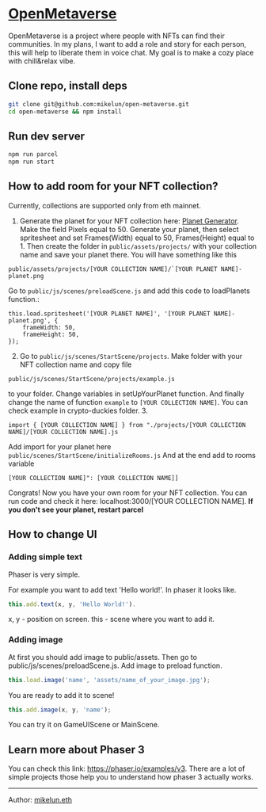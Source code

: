 # [OpenMetaverse](https://meet.buildship.xyz)

OpenMetaverse is a project where people with NFTs can find their communities. In my plans, I want to add a role and story for each person, this will help to liberate them in voice chat. My goal is to make a cozy place with chill&relax vibe.


## Clone repo, install deps

``` bash
git clone git@github.com:mikelun/open-metaverse.git
cd open-metaverse && npm install
```

## Run dev server

``` bash
npm run parcel
npm run start
```

## How to add room for your NFT collection?
Сurrently, collections are supported only from eth mainnet. 
1. Generate the planet for your NFT collection here: [Planet Generator](https://deep-fold.itch.io/pixel-planet-generator). Make the field Pixels equal to 50. Generate your planet, then select spritesheet and set Frames(Width) equal to 50, Frames(Height) equal to 1. Then create the folder in ```public/assets/projects/``` with your collection name and save your planet there. You will have something like this 
```
public/assets/projects/[YOUR COLLECTION NAME]/`[YOUR PLANET NAME]-planet.png
```
Go to ```public/js/scenes/preloadScene.js``` and add this code to loadPlanets function.: 
```
this.load.spritesheet('[YOUR PLANET NAME]', '[YOUR PLANET NAME]-planet.png', {
    frameWidth: 50,
    frameHeight: 50,
});
``` 
2. Go to ```public/js/scenes/StartScene/projects```. Make folder with your NFT collection name and copy file 
```
public/js/scenes/StartScene/projects/example.js
``` 
to your folder. Change variables in setUpYourPlanet function. And finally change the name of function ```example``` to ```[YOUR COLLECTION NAME]```. You can check example in crypto-duckies folder.
3. 
```
import { [YOUR COLLECTION NAME] } from "./projects/[YOUR COLLECTION NAME]/[YOUR COLLECTION NAME].js
```
Add import for your planet here  ```public/scenes/StartScene/initializeRooms.js```   And at the end add to rooms variable
```
[YOUR COLLECTION NAME]": [YOUR COLLECTION NAME]]
``` 

Congrats! Now you have your own room for your NFT collection. You can run code and check it here: localhost:3000/[YOUR COLLECTION NAME]. **If you don't see your planet, restart parcel**

## How to change UI 
### Adding simple text
Phaser is very simple.

For example you want to add text 'Hello world!'.
In phaser it looks like.
``` js
this.add.text(x, y, 'Hello World!'). 
```
x, y - position on screen. 
this - scene where you want to add it. 

### Adding image
At first you should add image to public/assets. 
Then go to public/js/scenes/preloadScene.js. 
Add image to preload function. 
``` js
this.load.image('name', 'assets/name_of_your_image.jpg');
```
You are ready to add it to scene!  
``` js
this.add.image(x, y, 'name');
```
You can try it on GameUIScene or MainScene. 

## Learn more about Phaser 3 
You can check this link: https://phaser.io/examples/v3. 
There are a lot of simple projects those help you to understand how phaser 3 actually works.

---
Author: [mikelun.eth](https://twitter.com/mikelun_eth)
